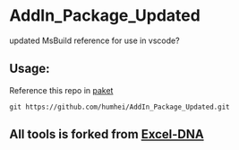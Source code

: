 # AddIn_Package_Updated
updated MsBuild reference for use in vscode?


## Usage:
Reference this repo in [paket](https://fsprojects.github.io/Paket/)
```
git https://github.com/humhei/AddIn_Package_Updated.git
```


## All tools is forked from [Excel-DNA](https://github.com/Excel-DNA/ExcelDna)